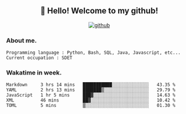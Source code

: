 <h2 align="center">👋 Hello! Welcome to my github! </h2>
<p align="center">
  <a href="https://github.com/usergwen"><img src="https://img.shields.io/badge/GitHub-24292e" alt="github"></a>
</p>

### About me.

```Plain Text
Programming language : Python, Bash, SQL, Java, Javascript, etc...
Current occupation : SDET
```
### Wakatime in week.

<!--START_SECTION:waka-->
```text
Markdown     3 hrs 14 mins   ███████████░░░░░░░░░░░░░░   43.35 % 
YAML         2 hrs 13 mins   ███████▒░░░░░░░░░░░░░░░░░   29.79 % 
JavaScript   1 hr 5 mins     ███▓░░░░░░░░░░░░░░░░░░░░░   14.63 % 
XML          46 mins         ██▓░░░░░░░░░░░░░░░░░░░░░░   10.42 % 
TOML         5 mins          ▒░░░░░░░░░░░░░░░░░░░░░░░░   01.30 % 
```
<!--END_SECTION:waka-->
